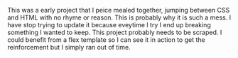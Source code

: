 This was a early project that I peice mealed together, jumping between CSS and HTML with no rhyme or reason. This is probably why it is such a mess. I have stop trying to update it because eveytime I try I end up breaking something I wanted to keep. This project probably needs to be scraped. I could benefit from a flex template so I can see it in action to get the reinforcement but I simply ran out of time. 
